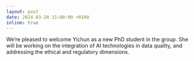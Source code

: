 ```yaml
---
layout: post
date: 2024-03-20 15:00:00 +0100
inline: true
---
```


We’re pleased to welcome Yichun as a new PhD student in the group. She will be working on the integration of AI 
technologies in data quality, and addressing the ethical and regulatory dimensions.
